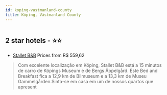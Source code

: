 ```yaml
---
id: koping-vastmanland-county
title: Köping, Västmanland County
---
```


<center><img src="https://i.travelapi.com/hotels/28000000/27280000/27276900/27276887/a43c4f80_z.jpg" alt="" /></center>


##  2 star hotels - ⭐️⭐️

-    [Stallet B&B](https://www.hurb.com/br/aud/https://www.hurb.com/br/hotels/koping/stallet-b-b-HT-T16Q?cmp=18055) Prices from R$ 559,62
   > Com excelente localização em Köping, Stallet B&B está a 15 minutos de carro de Köpings Museum e de Bergs Äppelgård.  Este Bed and Breakfast fica a 12,9 km de Bilmuseum e a 13,3 km de Museu Gammelgården.Sinta-se em casa em um de nossos quartos que apresent
